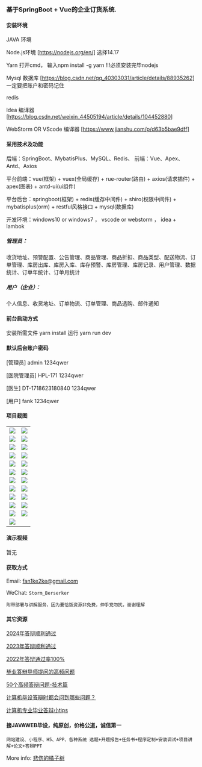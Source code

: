 ### 基于SpringBoot + Vue的企业订货系统.

#### 安装环境

JAVA 环境 

Node.js环境 [https://nodejs.org/en/] 选择14.17

Yarn 打开cmd， 输入npm install -g yarn !!!必须安装完毕nodejs

Mysql 数据库 [https://blog.csdn.net/qq_40303031/article/details/88935262] 一定要把账户和密码记住

redis

Idea 编译器 [https://blog.csdn.net/weixin_44505194/article/details/104452880]

WebStorm OR VScode 编译器 [https://www.jianshu.com/p/d63b5bae9dff]

#### 采用技术及功能

后端：SpringBoot、MybatisPlus、MySQL、Redis、
前端：Vue、Apex、Antd、Axios

平台前端：vue(框架) + vuex(全局缓存) + rue-router(路由) + axios(请求插件) + apex(图表)  + antd-ui(ui组件)

平台后台：springboot(框架) + redis(缓存中间件) + shiro(权限中间件) + mybatisplus(orm) + restful风格接口 + mysql(数据库)

开发环境：windows10 or windows7 ， vscode or webstorm ， idea + lambok

##### 管理员：
收货地址、预警配置、公告管理、商品管理、商品折扣、商品类型、配送物流、订单管理、库房出库、库房入库、库存预警、库房管理、库房记录、用户管理、数据统计、订单年统计、订单月统计

##### 用户（企业）：
个人信息、收货地址、订单物流、订单管理、商品选购、邮件通知


#### 前台启动方式
安装所需文件 yarn install 
运行 yarn run dev

#### 默认后台账户密码
[管理员]
admin
1234qwer

[医院管理员]
HPL-171
1234qwer

[医生]
DT-1718623180840
1234qwer

[用户]
fank
1234qwer
#### 项目截图

|  |  |
|---------------------|---------------------|
| ![](https://fank-bucket-oss.oss-cn-beijing.aliyuncs.com/img/1724163842940.png) | ![](https://fank-bucket-oss.oss-cn-beijing.aliyuncs.com/img/1724164056131.png) |
| ![](https://fank-bucket-oss.oss-cn-beijing.aliyuncs.com/img/1724163823376.png) | ![](https://fank-bucket-oss.oss-cn-beijing.aliyuncs.com/img/1724164024329.png) |
| ![](https://fank-bucket-oss.oss-cn-beijing.aliyuncs.com/img/1724163813056.png) | ![](https://fank-bucket-oss.oss-cn-beijing.aliyuncs.com/img/1724164012814.png) |
| ![](https://fank-bucket-oss.oss-cn-beijing.aliyuncs.com/img/1724163770938.png) | ![](https://fank-bucket-oss.oss-cn-beijing.aliyuncs.com/img/1724163997617.png) |
| ![](https://fank-bucket-oss.oss-cn-beijing.aliyuncs.com/img/1724164442822.png) | ![](https://fank-bucket-oss.oss-cn-beijing.aliyuncs.com/img/1724163964368.png) |
| ![](https://fank-bucket-oss.oss-cn-beijing.aliyuncs.com/img/1724164427269.png) | ![](https://fank-bucket-oss.oss-cn-beijing.aliyuncs.com/img/1724163941639.png) |
| ![](https://fank-bucket-oss.oss-cn-beijing.aliyuncs.com/img/1724164199384.png) | ![](https://fank-bucket-oss.oss-cn-beijing.aliyuncs.com/img/1724163915206.png) |
| ![](https://fank-bucket-oss.oss-cn-beijing.aliyuncs.com/img/1724164177340.png) | ![](https://fank-bucket-oss.oss-cn-beijing.aliyuncs.com/img/1724163904112.png) |
| ![](https://fank-bucket-oss.oss-cn-beijing.aliyuncs.com/img/1724164120157.png) | ![](https://fank-bucket-oss.oss-cn-beijing.aliyuncs.com/img/1724163889722.png) |
| ![](https://fank-bucket-oss.oss-cn-beijing.aliyuncs.com/img/1724164105989.png) | ![](https://fank-bucket-oss.oss-cn-beijing.aliyuncs.com/img/1724163873611.png) |
| ![](https://fank-bucket-oss.oss-cn-beijing.aliyuncs.com/img/1724164095248.png) | ![](https://fank-bucket-oss.oss-cn-beijing.aliyuncs.com/img/1724163854188.png) |
| ![](https://fank-bucket-oss.oss-cn-beijing.aliyuncs.com/img/1724164074310.png) |


#### 演示视频

暂无

#### 获取方式

Email: fan1ke2ke@gmail.com

WeChat: `Storm_Berserker`

`附带部署与讲解服务，因为要恰饭资源非免费，伸手党勿扰，谢谢理解`

#### 其它资源

[2024年答辩顺利通过](https://berserker287.github.io/2024/06/06/2024%E5%B9%B4%E7%AD%94%E8%BE%A9%E9%A1%BA%E5%88%A9%E9%80%9A%E8%BF%87/)

[2023年答辩顺利通过](https://berserker287.github.io/2023/06/14/2023%E5%B9%B4%E7%AD%94%E8%BE%A9%E9%A1%BA%E5%88%A9%E9%80%9A%E8%BF%87/)

[2022年答辩通过率100%](https://berserker287.github.io/2022/05/25/%E9%A1%B9%E7%9B%AE%E4%BA%A4%E6%98%93%E8%AE%B0%E5%BD%95/)

[毕业答辩导师提问的高频问题](https://berserker287.github.io/2023/06/13/%E6%AF%95%E4%B8%9A%E7%AD%94%E8%BE%A9%E5%AF%BC%E5%B8%88%E6%8F%90%E9%97%AE%E7%9A%84%E9%AB%98%E9%A2%91%E9%97%AE%E9%A2%98/)

[50个高频答辩问题-技术篇](https://berserker287.github.io/2023/06/13/50%E4%B8%AA%E9%AB%98%E9%A2%91%E7%AD%94%E8%BE%A9%E9%97%AE%E9%A2%98-%E6%8A%80%E6%9C%AF%E7%AF%87/)

[计算机毕设答辩时都会问到哪些问题？](https://www.zhihu.com/question/31020988)

[计算机专业毕业答辩小tips](https://zhuanlan.zhihu.com/p/145911029)

#### 接JAVAWEB毕设，纯原创，价格公道，诚信第一

`网站建设、小程序、H5、APP、各种系统 选题+开题报告+任务书+程序定制+安装调试+项目讲解+论文+答辩PPT`

More info: [悲伤的橘子树](https://berserker287.github.io/)
